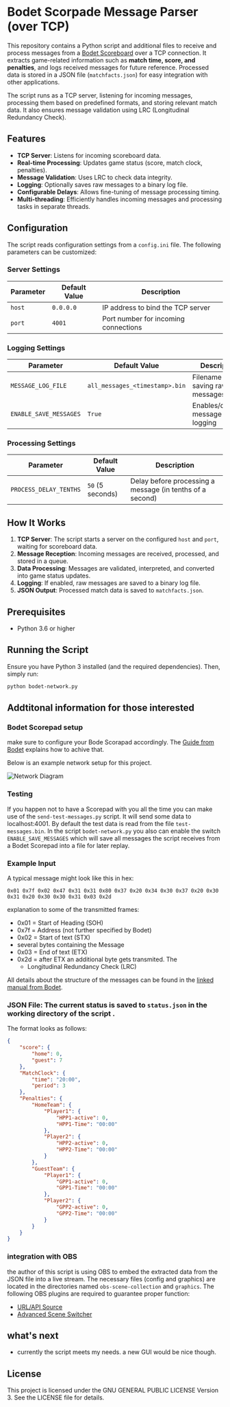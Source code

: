 # Bodet Scorpade Message Parser (over TCP) 

This repository contains a Python script and additional files to receive and process messages from a [Bodet Scoreboard](https://www.bodet-sport.com/products/sports-display-control/control-keyboard.html) over a TCP connection. It extracts game-related information such as **match time, score, and penalties**, and logs received messages for future reference. Processed data is stored in a JSON file (`matchfacts.json`) for easy integration with other applications.

The script runs as a TCP server, listening for incoming messages, processing them based on predefined formats, and storing relevant match data. It also ensures message validation using LRC (Longitudinal Redundancy Check).

## Features

- **TCP Server**: Listens for incoming scoreboard data.
- **Real-time Processing**: Updates game status (score, match clock, penalties).
- **Message Validation**: Uses LRC to check data integrity.
- **Logging**: Optionally saves raw messages to a binary log file.
- **Configurable Delays**: Allows fine-tuning of message processing timing.
- **Multi-threading**: Efficiently handles incoming messages and processing tasks in separate threads.

## Configuration

The script reads configuration settings from a `config.ini` file. The following parameters can be customized:

### **Server Settings**
| Parameter | Default Value | Description |
|-----------|--------------|-------------|
| `host` | `0.0.0.0` | IP address to bind the TCP server |
| `port` | `4001` | Port number for incoming connections |

### **Logging Settings**
| Parameter | Default Value | Description |
|-----------|--------------|-------------|
| `MESSAGE_LOG_FILE` | `all_messages_<timestamp>.bin` | Filename for saving raw messages |
| `ENABLE_SAVE_MESSAGES` | `True` | Enables/disables message logging |

### **Processing Settings**
| Parameter | Default Value | Description |
|-----------|--------------|-------------|
| `PROCESS_DELAY_TENTHS` | `50` (5 seconds) | Delay before processing a message (in tenths of a second) |

## How It Works

1. **TCP Server**: The script starts a server on the configured `host` and `port`, waiting for scoreboard data.
2. **Message Reception**: Incoming messages are received, processed, and stored in a queue.
3. **Data Processing**: Messages are validated, interpreted, and converted into game status updates.
4. **Logging**: If enabled, raw messages are saved to a binary log file.
5. **JSON Output**: Processed match data is saved to `matchfacts.json`.

## Prerequisites

- Python 3.6 or higher


## Running the Script

Ensure you have Python 3 installed (and the required dependencies). Then, simply run:

```sh
python bodet-network.py
```



## Addtitonal information for those interested

### Bodet Scorepad setup

make sure to configure your Bode Scorapad accordingly. 
The [Guide from Bodet](https://static.bodet-sport.com/images/stories/EN/support/Pdfs/manuals/Scorepad/608264-Network%20output%20and%20protocols-Scorepad.pdf) explains how to achive that.

Below is an example network setup for this project.

![Network Diagram](https://github.com/christoph-ernst/bodet-scorepad-parser/blob/main/graphics/network-example.png)

### Testing
If you happen not to have a Scorepad with you all the time you can make use of the `send-test-messages.py` script. 
It will send some data to localhost:4001. By default the test data is read from the file `test-messages.bin`. 
In the script `bodet-network.py`  you also can enable the switch `ENABLE_SAVE_MESSAGES` which will save all messages the script receives from a Bodet Scorepad into a file for later replay.  


### Example Input

A typical message might look like this in hex:
```
0x01 0x7f 0x02 0x47 0x31 0x31 0x80 0x37 0x20 0x34 0x30 0x37 0x20 0x30 0x31 0x20 0x30 0x30 0x31 0x03 0x2d

```

explanation to some of the transmitted frames: 
- 0x01 = Start of Heading (SOH) 
- 0x7f = Address (not further specified by Bodet) 
- 0x02 = Start of text (STX)
- several bytes containing the Message
- 0x03 = End of text (ETX) 
- 0x2d = after ETX an additional byte gets transmited. The
  - Longitudinal Redundancy Check (LRC)

All details about the structure of the messages can be found in the [linked manual from Bodet](https://static.bodet-sport.com/images/stories/EN/support/Pdfs/manuals/Scorepad/608264-Network%20output%20and%20protocols-Scorepad.pdf). 


### JSON File: The current status is saved to `status.json` in the working directory of the script . 
The format looks as follows: 
```json
{
    "score": {
        "home": 0,
        "guest": 7
    },
    "MatchClock": {
        "time": "20:00",
        "period": 3
    },
    "Penalties": {
        "HomeTeam": {
            "Player1": {
                "HPP1-active": 0,
                "HPP1-Time": "00:00"
            },
            "Player2": {
                "HPP2-active": 0,
                "HPP2-Time": "00:00"
            }
        },
        "GuestTeam": {
            "Player1": {
                "GPP1-active": 0,
                "GPP1-Time": "00:00"
            },
            "Player2": {
                "GPP2-active": 0,
                "GPP2-Time": "00:00"
            }
        }
    }
}

```
### integration with OBS

the author of this script is using OBS to embed the extracted data from the JSON file into a live stream. 
The necessary files (config and graphics) are located in the directories named `obs-scene-collection` and `graphics`. 
The following OBS plugins are required to guarantee proper function: 
- [URL/API Source](https://github.com/locaal-ai/obs-urlsource)
- [Advanced Scene Switcher](https://github.com/WarmUpTill/SceneSwitcher)

## what's next
- currently the script meets my needs. a new GUI would be nice though.
  
## License
This project is licensed under the GNU GENERAL PUBLIC LICENSE Version 3. See the LICENSE file for details.

